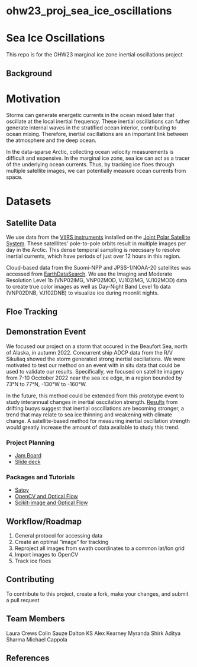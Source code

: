 # ohw23_proj_sea_ice_oscillations

# Sea Ice Oscillations
This repo is for the OHW23 marginal ice zone inertial oscillations project

## Background

# Motivation
Storms can generate energetic currents in the ocean mixed later that oscillate at the local inertial frequency. These inertial oscillations can futher generate internal waves in the stratified ocean interior, contributing to ocean mixing. Therefore, inertial oscillations are an important link between the atmosphere and the deep ocean. 

In the data-sparse Arctic, collecting ocean velocity measurements is difficult and expensive. In the marginal ice zone, sea ice can act as a tracer of the underlying ocean currents. Thus, by tracking ice floes through multiple satellite images, we can potentially measure ocean currents from space. 

# Datasets

## Satellite Data
We use data from the [VIIRS instruments](https://lpdaac.usgs.gov/data/get-started-data/collection-overview/missions/s-npp-nasa-viirs-overview/) installed on the [Joint Polar Satellite System](https://www.nesdis.noaa.gov/our-satellites/currently-flying/joint-polar-satellite-system). These satelllites' pole-to-pole orbits result in multiple images per day in the Arctic. This dense temporal sampling is neecssary to resolve inertial currents, which have periods of just over 12 hours in this region.

Cloud-based data from the Suomi-NPP and JPSS-1/NOAA-20 satellites was accessed from [EarthDataSearch](https://search.earthdata.nasa.gov/search). We use the Imaging and Moderate Resolution Level 1b (VNP02IMG, VNP02MOD, VJ102IMG, VJ102MOD) data to create true color images as well as Day-Night Band Level 1b data (VNP02DNB, VJ102DNB) to visualize ice during moonlit nights. 

## Floe Tracking

## Demonstration Event
We focused our project on a storm that occured in the Beaufort Sea, north of Alaska, in autumn 2022. Concurrent ship ADCP data from the R/V Sikuliaq showed the storm generated strong inertial oscillations. We were motivated to test our method on an event with in situ data that could be used to validate our results. Specifically, we focused on satellite imagery from 7-10 Occtober 2022 near the sea ice edge, in a region bounded by 73&deg;N to 77&deg;N, -130&deg;W to -160&deg;W.

In the future, this method could be extended from this prototype event to study interannual changes in inertial osccilation strength. [Results](https://agupubs.onlinelibrary.wiley.com/doi/full/10.1029/2011JC007633) from drifting buoys suggest that inertial osccillations are becoming stronger, a trend that may relate to sea ice thinning and weakening with climate change. A satellite-based method for measuring inertial oscillation strength would greatly increase the amount of data available to study this trend. 

### Project Planning
- [Jam Board](https://jamboard.google.com/d/1lOgVwnqQLvNRPAOEVEGnWXm8FSTuPYQWbteptKrslTM/viewer?f=4)
- [Slide deck](https://docs.google.com/presentation/d/1eQKSdFHNGMDqGJMY4d-yGnNm4UrUj5kIS2mLQGPMZC8/edit#slide=id.g239da66eda5_18_7)

### Packages and Tutorials
- [Satpy](https://satpy.readthedocs.io/en/latest/overview.html)
- [OpenCV and Optical Flow](https://docs.opencv.org/3.4/d4/dee/tutorial_optical_flow.html)
- [Scikit-image and Optical Flow](https://scikit-image.org/docs/stable/auto_examples/registration/plot_opticalflow.html)
 

## Workflow/Roadmap

1. General protocol for accessing data
2. Create an optimal “image” for tracking
3. Reproject all images from swath coordinates to a common lat/lon grid
4. Import images to OpenCV
5. Track ice floes

## Contributing
To contribute to this project, create a fork, make your changes, and submit a pull request

## Team Members
Laura Crews
Colin Sauze
Dalton KS
Alex Kearney
Myranda Shirk
Aditya Sharma
Michael Cappola

## References 
